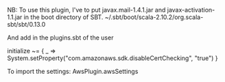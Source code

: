 NB: To use this plugin, I've to put javax.mail-1.4.1.jar and javax-activation-1.1.jar in the boot directory of SBT.
~/.sbt/boot/scala-2.10.2/org.scala-sbt/sbt/0.13.0

And add in the plugins.sbt of the user 

initialize ~= {
  _ =>
    System.setProperty("com.amazonaws.sdk.disableCertChecking", "true")
}


To import the settings:
AwsPlugin.awsSettings
